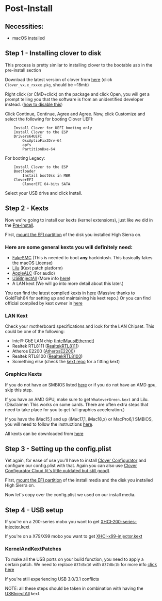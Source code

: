 # Post-Install

## Necessities:
* macOS installed

## Step 1 - Installing clover to disk
This process is pretty similar to installing clover to the bootable usb in the pre-install section

Download the latest version of clover from [here](https://github.com/Dids/clover-builder/releases/) (click `Clover_vx.x_rxxxx.pkg`, should be ~18mb)

Right click (or CMD+click) on the package and click Open, you will get a prompt telling you that the software is from an unidentified developer instead. ([how to disable this](http://osxdaily.com/2016/09/27/allow-apps-from-anywhere-macos-gatekeeper/))

Click Continue, Continue, Agree and Agree. Now, click Customize and select the following for booting Clover UEFI:
```
    Install Clover for UEFI booting only
    Install Clover to the ESP
    Drivers64UEFI
        OsxAptioFix2Drv-64
        apfs
        PartitionDxe-64
```

For booting Legacy:
```
    Install Clover to the ESP
    Bootloader
        Install boot0ss in MBR
    CloverEFI
        CloverEFI 64-bits SATA
```

Select your USB drive and click Install.

## Step 2 - Kexts
Now we're going to install our kexts (kernel extensions), just like we did in the [Pre-Install](../master/Pre-Install.md#step-3---downloading-kexts).

First, [mount the EFI partition](../master/Tips.md#how-to-mount-efi) of the disk you installed High Sierra on.

### Here are some general kexts you will definitely need:
* [FakeSMC](https://github.com/kozlek/HWSensors) (This is needed to boot **any** hackintosh. This basically fakes the macOS License)
* [Lilu](https://github.com/vit9696/Lilu) (Kext patch platform)
* [AppleALC](https://github.com/vit9696/AppleALC) (For audio)
* [USBInjectAll](https://github.com/RehabMan/OS-X-USB-Inject-All) (More info [here](.../master/Tips.md#usbinjectall))
* A LAN kext (We will go into more detail about this later.)

You can find the latest compiled kexts in [here](https://1drv.ms/f/s!AiP7m5LaOED-mo9XA4Ml-69cwAsikQ) (Massive thanks to GoldFish64 for setting up and maintaining his kext repo.)
Or you can find official compiled by kext owner in [here](https://docs.google.com/spreadsheets/d/1WQ87XQKgJVPPub_CbjoHsUscgyxrGg3DWzZz7Nnf_RU/)

### LAN Kext
Check your motherboard specifications and look for the LAN Chipset. This could be one of the following:
* Intel® GbE LAN chip ([IntelMausiEthernet](https://github.com/Mieze/IntelMausiEthernet))
* Realtek RTL8111 ([RealtekRTL8111](https://github.com/Mieze/RTL8111_driver_for_OS_X))
* Atheros E2200 ([AtherosE2200](https://github.com/Mieze/AtherosE2200Ethernet))
* Realtek RTL8100 ([RealtekRTL8100](https://github.com/Mieze/RealtekRTL8100))
* Something else (check the [kext repo](https://1drv.ms/f/s!AiP7m5LaOED-mo9XA4Ml-69cwAsikQ) for a fitting kext)

### Graphics Kexts
If you do not have an SMBIOS listed [here](../master/Tips.md#nvidiagraphicsfixup-and-some-smbioses-explained) or  if you do not have an AMD gpu, skip this step.

If you have an AMD GPU, make sure to get `WhateverGreen.kext` and Lilu. 
(Disclaimer: This works on some cards. There are often extra steps that need to take place for you to get full graphics acceleration.)

If you have the iMac15,1 and up (iMac17,1, iMac18,x) or MacPro6,1 SMBIOS, you will need to follow the instructions [here](../master/Tips.md#nvidiagraphicsfixup-and-some-smbioses-explained).

All kexts can be downloaded from [here](https://1drv.ms/f/s!AiP7m5LaOED-mo9XA4Ml-69cwAsikQ)

## Step 3 - Setting up the config.plist
Yet again, for ease of use you'll have to install [Clover Configurator](http://mackie100projects.altervista.org/download-mac.php?version=classic) and configure our config.plist with that. Again you can also use [Clover Configurator Cloud (it's little outdated but still good)](http://cloudclovereditor.altervista.org/cce/index.php). 

First, [mount the EFI partition](../master/Tips.md#how-to-mount-efi) of the install media and the disk you installed High Sierra on.

Now let's copy over the config.plist we used on our install media.

## Step 4 - USB setup
If you're on a 200-series mobo you want to get [XHCI-200-series-injector.kext](https://github.com/RehabMan/OS-X-USB-Inject-All/tree/master/XHCI-200-series-injector.kext/Contents)

If you're on a X79/X99 mobo you want to get [XHCI-x99-injector.kext](https://github.com/RehabMan/OS-X-USB-Inject-All/tree/master/XHCI-x99-injector.kext/Contents)

### KernelAndKextPatches
To make all the USB ports on your build function, you need to apply a certain patch.
We need to replace `837d8c10` with `837d8c1b` for more info [click here](../master/Tips.md#usbinjectall)

If you're still experiencing USB 3.0/3.1 conflicts

NOTE: all these steps should be taken in combination with having the [USBInjectAll](https://github.com/RehabMan/OS-X-USB-Inject-All) kext.
